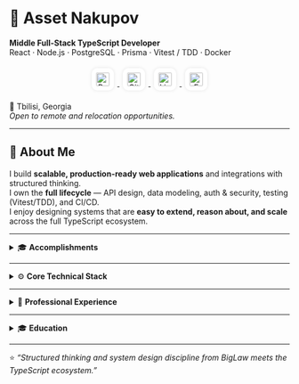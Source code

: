 # 👋 Asset Nakupov

**Middle Full-Stack TypeScript Developer**  
React · Node.js · PostgreSQL · Prisma · Vitest / TDD · Docker  

<p align="center">
  <a href="https://assetn.dev" target="_blank">
    <img src="https://cdn.jsdelivr.net/gh/devicons/devicon/icons/html5/html5-original.svg"
         width="24" alt="Portfolio"
         style="background: white; border-radius: 10px; padding: 8px; margin: 6px; box-shadow: 0 0 6px rgba(0,0,0,0.1);" />
  </a>
  <a href="https://github.com/asseternity" target="_blank">
    <img src="https://cdn.jsdelivr.net/gh/devicons/devicon/icons/github/github-original.svg"
         width="24" alt="GitHub"
         style="background: white; border-radius: 10px; padding: 8px; margin: 6px; box-shadow: 0 0 6px rgba(0,0,0,0.1);" />
  </a>
  <a href="https://linkedin.com/in/assetnakupov" target="_blank">
    <img src="https://cdn.jsdelivr.net/gh/devicons/devicon/icons/linkedin/linkedin-original.svg"
         width="24" alt="LinkedIn"
         style="background: white; border-radius: 10px; padding: 8px; margin: 6px; box-shadow: 0 0 6px rgba(0,0,0,0.1);" />
  </a>
  <a href="mailto:asset_n@proton.me" target="_blank">
    <img src="https://upload.wikimedia.org/wikipedia/commons/7/7e/Gmail_icon_%282020%29.svg"
         width="24" alt="Email"
         style="background: white; border-radius: 10px; padding: 8px; margin: 6px; box-shadow: 0 0 6px rgba(0,0,0,0.1);" />
  </a>
</p>

📍 Tbilisi, Georgia  
_Open to remote and relocation opportunities._

---

## 🧭 About Me
I build **scalable, production-ready web applications** and integrations with structured thinking.  
I own the **full lifecycle** — API design, data modeling, auth & security, testing (Vitest/TDD), and CI/CD.  
I enjoy designing systems that are **easy to extend, reason about, and scale** across the full TypeScript ecosystem.

---

<details>
<summary>🎓 <b>Accomplishments</b></summary>

- 🎓 Graduate of **The Odin Project** — Full-Stack JavaScript Path  
- 🗣️ **IELTS 8.5 (2025)** — C2 Proficiency  
- ⚖️ **Former Top 5 BigLaw Associate** — 7 years of experience  
- 🎮 **Gamedev:** Unity, Godot, Articy, Blender  
- 🎓 **Top University Graduate** — GPA 4.11 / 4.33 · Dean’s & President’s Lists  
</details>

---

<details>
<summary>⚙️ <b>Core Technical Stack</b></summary>

**Languages & Runtime:** TypeScript, JavaScript, Node.js  
**Frontend:** React, Tailwind CSS, shadcn/ui, Vite  
**Backend & Security:** Express, REST APIs, Auth  
**Data & Persistence:** SQL, PostgreSQL, Prisma ORM  
**Testing & Quality:** Vitest, TDD  
**DevOps:** Git, CI/CD, Docker  

**Bonus:**  
Python (pandas, XGBoost) · C#, .NET, ASP.NET · Telegram Bots · Game Dev (Unity, Godot, Articy, Blender)
</details>

---

<details>
<summary>💼 <b>Professional Experience</b></summary>

### **Freelance Full-Stack TypeScript Developer — assetn.dev**  
📍 Tbilisi, Georgia · 🗓️ Nov 2023 – Present  

Design, build, and deploy **full-stack web applications** for clients and personal projects.  
Focus on **REST APIs**, database design, authentication, testing, and CI/CD automation.

**Key Focus Areas:**  
API & data-model architecture · Auth & Security · TDD · CI/CD · Data Visualization  

**Selected Projects:**  
- **Soleira Lounge** — Full-stack social platform with JWT auth, real-time messaging (1000s of messages), and notifications.  
  _React · Node.js · PostgreSQL · Prisma_  
- **Viva Verso** — Blog / newsletter CMS with dual frontends (public + admin).  
  _React · Express · Prisma_  
- **Matcha Updater Bot** — TypeScript Telegram bot integrating web scraping and scheduling.  
  _Node.js · Railway_  
- **What Makes Lands Happy** — Data visualization + analytics app connecting Python data pipelines with TypeScript frontend.  
  _React · Tailwind · Vite · pandas · seaborn_

---

### **Morgan Lewis & Bockius LLP**  
🗓️ Jun 2016 – May 2023 · Senior Associate  

Led $100M+ M&A and dispute resolution cases across energy and finance sectors.  
Recognized by **The Legal 500 EMEA** for excellence in analytical precision and client leadership.  
This rigor now drives architecture clarity, documentation discipline, and structured problem solving in code.

> “Asset provided us with excellent product and legal service and practical advice; his vast knowledge of current legislation and considerable experience deserve special mention.”  
> — _The Legal 500 Europe, Middle East and Asia_
</details>

---

<details>
<summary>🎓 <b>Education</b></summary>

**KIMEP University — Bachelor of Laws (BLLB)**  
2012 – 2016 · _Cum Laude_ · 100% Scholarship · President’s List · Dean’s List  

---

**Additional**  
- Graduate of **The Odin Project** Full-Stack JavaScript Path  
- **IELTS 8.5 (C2)** — 2025  
- **Former Top 5 BigLaw Associate → Self-Taught Software Engineer**  
- Gamedev (Unity, Godot, Articy, Blender)
</details>

---

⭐ _“Structured thinking and system design discipline from BigLaw meets the TypeScript ecosystem.”_
